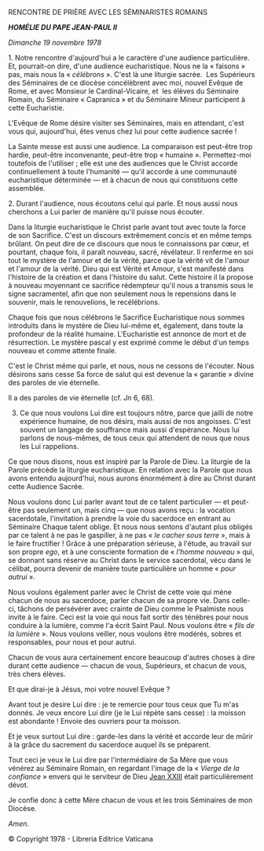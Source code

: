 RENCONTRE DE PRIÈRE AVEC LES SÉMINARISTES ROMAINS

***HOMÉLIE DU PAPE JEAN-PAUL II***

*Dimanche 19 novembre 1978*

1. Notre rencontre d'aujourd'hui a le caractère d'une audience particulière. Et, pourrait-on dire, d'une audience eucharistique. Nous ne la « faisons » pas, mais nous la « *célébrons* ». C'est là une liturgie sacrée.  Les Supérieurs des Séminaires de ce diocèse concélèbrent avec moi, nouvel Evêque de Rome, et avec Monsieur le Cardinal-Vicaire, et  les élèves du Séminaire Romain, du Séminaire « Capranica » et du Séminaire Mineur participent à cette Eucharistie.

L'Evêque de Rome désire visiter ses Séminaires, mais en attendant, c'est vous qui, aujourd'hui, êtes venus chez lui pour cette audience sacrée !

La Sainte messe est aussi une audience. La comparaison est peut-être trop hardie, peut-être inconvenante, peut-être trop « humaine ». Permettez-moi toutefois de l'utiliser ; elle est une des audiences que le Christ accorde continuellement à toute l'humanité — qu'il accorde à une communauté eucharistique déterminée — et à chacun de nous qui constituons cette assemblée.

2. Durant l'audience, nous écoutons celui qui parle. Et nous aussi nous cherchons a Lui parler de manière qu'il puisse nous écouter.

Dans la liturgie eucharistique le Christ parle avant tout avec toute la force de son Sacrifice. C'est un discours extrêmement concis et en même temps brûlant. On peut dire de ce discours que nous le connaissons par cœur, et pourtant, chaque fois, il paraît nouveau, sacré, révélateur. Il renferme en soi tout le mystère de l'amour et de la vérité, parce que la vérité vit de l'amour et l'amour de la vérité. Dieu qui est Vérité et Amour, s'est manifesté dans l'histoire de la création et dans l'histoire du salut. Cette histoire il la propose à nouveau moyennant ce sacrifice rédempteur qu'il nous a transmis sous le signe sacramentel, afin que non seulement nous le repensions dans le souvenir, mais le renouvelions, le recélébrions.

Chaque fois que nous célébrons le Sacrifice Eucharistique nous sommes introduits dans le mystère de Dieu lui-même et, également, dans toute la profondeur de la réalité humaine. L'Eucharistie est annonce de mort et de résurrection. Le mystère pascal y est exprimé comme le début d'un temps nouveau et comme attente finale.

C'est le Christ même qui parle, et nous, nous ne cessons de l'écouter. Nous désirons sans cesse Sa force de salut qui est devenue la « garantie » divine des paroles de vie éternelle.

Il a des paroles de vie éternelle (cf. *Jn* 6, 68).

3. Ce que nous voulons Lui dire est toujours nôtre, parce que jailli de notre expérience humaine, de nos désirs, mais aussi de nos angoisses. C'est souvent un langage de souffrance mais aussi d'espérance. Nous lui parlons de nous-mêmes, de tous ceux qui attendent de nous que nous les Lui rappelions.

Ce que nous disons, nous est inspiré par la Parole de Dieu. La liturgie de la Parole précède la liturgie eucharistique. En relation avec la Parole que nous avons entendu aujourd'hui, nous aurons énormément à dire au Christ durant cette Audience Sacrée.

Nous voulons donc Lui parler avant tout de ce talent particulier — et peut-être pas seulement un, mais cinq — que nous avons reçu : la vocation sacerdotale, l'invitation à prendre la voie du sacerdoce en entrant au Séminaire Chaque talent oblige. Et nous nous sentons d'autant plus obligés par ce talent à ne pas le gaspiller, à ne pas « *le cacher sous terre* », mais à le faire fructifier ! Grâce à une préparation sérieuse, à l'étude, au travail sur son propre *ego*, et à une consciente formation de « *l'homme nouveau* » qui, se donnant sans réserve au Christ dans le service sacerdotal, vécu dans le célibat, pourra devenir de manière toute particulière un homme « *pour autrui* ».

Nous voulons également parler avec le Christ de cette voie qui mène chacun de nous au sacerdoce, parler chacun de sa propre vie. Dans celle-ci, tâchons de persévérer avec crainte de Dieu comme le Psalmiste nous invite à le faire. Ceci est la voie qui nous fait sortir des ténèbres pour nous conduire à la lumière, comme l'a écrit Saint Paul. Nous voulons être « *fils de la lumière* ». Nous voulons veiller, nous voulons être modérés, sobres et responsables, pour nous et pour autrui.

Chacun de vous aura certainement encore beaucoup d'autres choses à dire durant cette audience — chacun de vous, Supérieurs, et chacun de vous, très chers élèves.

Et que dirai-je à Jésus, moi votre nouvel Evêque ?

Avant tout je desire Lui dire : je te remercie pour tous ceux que Tu m'as donnés. Je veux encore Lui dire (je le Lui répète sans cesse) : la moisson est abondante ! Envoie des ouvriers pour ta moisson.

Et je veux surtout Lui dire : garde-les dans la vérité et accorde leur de mûrir à la grâce du sacrement du sacerdoce auquel ils se préparent.

Tout ceci je veux le Lui dire par l'intermédiaire de Sa Mère que vous vénérez au Séminaire Romain, en regardant l'image de la « *Vierge de la confiance* » envers qui le serviteur de Dieu [Jean XXIII](http://www.vatican.va/holy_father/john_xxiii/index_fr.htm) était particulièrement dévot.

Je confie donc à cette Mère chacun de vous et les trois Séminaires de mon Diocèse.

*Amen*.

© Copyright 1978 - Libreria Editrice Vaticana